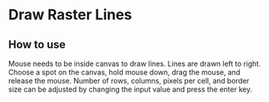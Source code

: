 # Draw Raster Lines

## How to use

Mouse needs to be inside canvas to draw lines.
Lines are drawn left to right.
Choose a spot on the canvas, hold mouse down, drag the mouse, and release the mouse.
Number of rows, columns, pixels per cell, and border size can be adjusted by changing the input value and press the enter key.